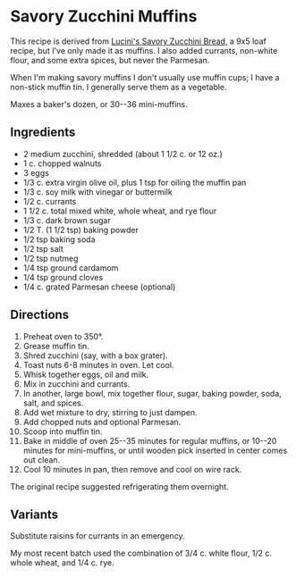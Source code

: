 # Savory Zucchini Muffins

This recipe is derived from [Lucini's Savory Zucchini Bread](http://www.lucini.com/recipes/category/side-dishes/savory-zucchini-bread), a 9x5 loaf recipe, but I've only made it as muffins.  I also added currants, non-white flour, and some extra spices, but never the Parmesan.

When I'm making savory muffins I don't usually use muffin cups; I have a non-stick muffin tin.  I generally serve them as a vegetable.

Maxes a baker's dozen, or 30--36 mini-muffins.

## Ingredients

* 2 medium zucchini, shredded (about 1 1/2 c. or 12 oz.)
* 1 c. chopped walnuts
* 3 eggs
* 1/3 c. extra virgin olive oil, plus 1 tsp for oiling the muffin pan
* 1/3 c. soy milk with vinegar or buttermilk
* 1/2 c. currants
* 1 1/2 c. total mixed white, whole wheat, and rye flour 
* 1/3 c. dark brown sugar
* 1/2 T. (1 1/2 tsp) baking powder
* 1/2 tsp baking soda
* 1/2 tsp salt
* 1/2 tsp nutmeg
* 1/4 tsp ground cardamom
* 1/4 tsp ground cloves
* 1/4 c. grated Parmesan cheese (optional)


## Directions

1. Preheat oven to 350°.
2. Grease muffin tin.
3. Shred zucchini (say, with a box grater).
3. Toast nuts 6-8 minutes in oven.  Let cool.
4. Whisk together eggs, oil and milk.
5. Mix in zucchini and currants.
6. In another, large bowl, mix together flour, sugar, baking powder, soda, salt, and spices.  
7. Add wet mixture to dry, stirring to just dampen.
8. Add chopped nuts and optional Parmesan.
9. Scoop into muffin tin.
10. Bake in middle of oven 25--35 minutes for regular muffins, or 10--20 minutes for mini-muffins, or until wooden pick inserted in center comes out clean.
11. Cool 10 minutes in pan, then remove and cool on wire rack.

The original recipe suggested refrigerating them overnight.

## Variants

Substitute raisins for currants in an emergency.

My most recent batch used the combination of 3/4 c. white flour, 1/2 c. whole wheat, and 1/4 c. rye.
